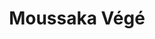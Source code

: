 ---
uuid: 75d56161-e4b8-4894-9cf9-2650fb81f083
title: Moussaka Végé
draft: false
layout: recettes
type: plat
categories:
  - Plat chaud
auteur: ""
regime:
  - vegetarien
saison:
  - ete
cuisson: Oui
temperature: Chaud
plate: 170
check: Oui
checkAlwaysOk: false
ingredients:
  legumes:
    - title: Ail
      quantite: 20
      unit: tête·s
    - title: Pomme de terre
      quantite: 8
      unit: Kg
    - title: Oignon
      quantite: 6
      unit: Kg
    - title: Aubergine
      quantite: 12.4
      unit: Kg
  frais:
    - title: Beurre demi-sel
      quantite: 500
      unit: grammes
      commentaire: Béchamel
    - title: Parmigiano
      quantite: 1.5
      unit: Kg
    - title: Mozzarella
      quantite: 40
      unit: unité
  autres:
    - title: Chunks (protéine de soja)
      quantite: 6.8
      unit: Kg
  lof:
    - title: Farine de blé
      quantite: 500
      unit: grammes
      commentaire: Béchamel
    - title: Lait demi-écrémé
      quantite: 7
      unit: litre
      commentaire: Béchamel
  epices:
    - title: Sauce tomate mutti
      quantite: 11
      unit: Kg
    - title: Gros sel
materiel:
  - Four
  - Gastro 1/1 (Normaux)
preparation: >-
  

  * Rincer et égoutter les aubergines

  * Cuire les aubergines sur grille dans four électriques et réserver

  * Griller les chunks a sec, les épicer (vinaigre balsa, sauce soja, épices), puis les réserver

  * Faire fondre les oignons, ajouter les chunks, puis la tomate, laisser mariner

  * Faire sauter les patates en petit des

  * Monter dans des gastros 1 : fond de patates. 2 : Couche aubergines. 3 : chunks Mariners 4 :  mozza en mietes. 5 : Couche aubergines. 6 : chunks Mariners. 7 : mozza en mietes. 8 : bechamel. 9 :  parmigiano  rape

  * Au four 180 degres 20 mins
preparation24h: Dégorger les aubergines au gros sel 6 heures
publishDate: 2024-05-28T12:05:00.000Z
---